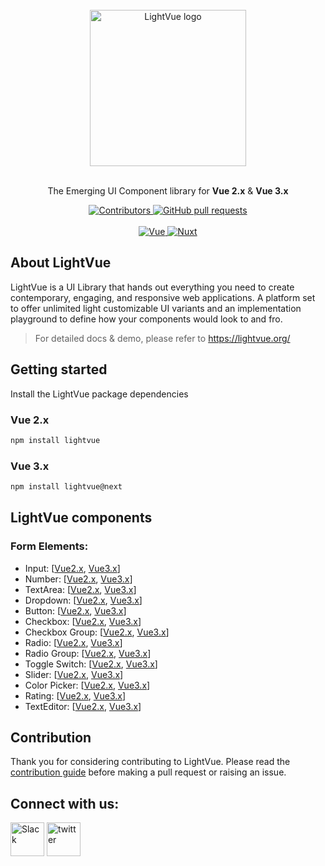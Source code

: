 <div align="center">
  <br/>
  <a href="https://lightvue.org">
    <img src="https://lightvue.org/logo_v2.svg" alt="LightVue logo" width="250">
  </a>
 
  <br/>
  <br/>
  
  <p>The Emerging UI Component library for <b>Vue 2.x</b> & <b>Vue 3.x</b></p>
 
  <a href="https://github.com/lightvue/lightvue/graphs/contributors">
    <img alt="Contributors" src="https://img.shields.io/github/contributors/lightvue/lightvue?color=269286" />
  </a> 
  
  <a href="https://github.com/lightvue/lightvue/pulls">
    <img alt="GitHub pull requests" src="https://img.shields.io/github/issues-pr/lightvue/lightvue?color=ffeeee" />
  </a>
 
  <br/>
  <br/>
  
  <a href="https://vuejs.org/">
    <img alt="Vue" src="https://img.shields.io/badge/vuejs-%2335495e.svg?style=for-the-badge&logo=vuedotjs&logoColor=%234FC08D" />
   </a>
  
  <a href="https://nuxtjs.org/">
    <img alt="Nuxt" src="https://img.shields.io/badge/nuxt.js-00C58E?style=for-the-badge&logo=nuxtdotjs&logoColor=white" /> 
  </a>
 
</div>

## About LightVue

LightVue is a UI Library that hands out everything you need to create contemporary, engaging, and responsive web applications. A platform set to offer unlimited light customizable UI variants and an implementation playground to define how your components would look to and fro.

> For detailed docs & demo, please refer to <https://lightvue.org/>

## Getting started

Install the LightVue package dependencies

### Vue 2.x

```bash
npm install lightvue
```

### Vue 3.x

```bash
npm install lightvue@next
```

## LightVue components

### Form Elements:

- Input: [[Vue2.x](https://lightvue.org/vue-components/input 'Vue2.x DEMO'), [Vue3.x](https://vue3.lightvue.org/vue-components/input 'Vue3.x DEMO')]
- Number: [[Vue2.x](https://lightvue.org/vue-components/number 'Vue2.x DEMO'), [Vue3.x](https://vue3.lightvue.org/vue-components/number 'Vue3.x DEMO')]
- TextArea: [[Vue2.x](https://lightvue.org/vue-components/textarea 'Vue2.x DEMO'), [Vue3.x](https://vue3.lightvue.org/vue-components/textarea 'Vue3.x DEMO')]
- Dropdown: [[Vue2.x](https://lightvue.org/vue-components/dropdown 'Vue2.x DEMO'), [Vue3.x](https://vue3.lightvue.org/vue-components/dropdown 'Vue3.x DEMO')]
- Button: [[Vue2.x](https://lightvue.org/vue-components/button 'Vue2.x DEMO'), [Vue3.x](https://vue3.lightvue.org/vue-components/button 'Vue3.x DEMO')]
- Checkbox: [[Vue2.x](https://lightvue.org/vue-components/checkbox 'Vue2.x DEMO'), [Vue3.x](https://vue3.lightvue.org/vue-components/checkbox 'Vue3.x DEMO')]
- Checkbox Group: [[Vue2.x](https://lightvue.org/vue-components/checkbox-group 'Vue2.x DEMO'), [Vue3.x](https://vue3.lightvue.org/vue-components/checkbox-group 'Vue3.x DEMO')]
- Radio: [[Vue2.x](https://lightvue.org/vue-components/radio 'Vue2.x DEMO'), [Vue3.x](https://vue3.lightvue.org/vue-components/radio 'Vue3.x DEMO')]
- Radio Group: [[Vue2.x](https://lightvue.org/vue-components/radio-group 'Vue2.x DEMO'), [Vue3.x](https://vue3.lightvue.org/vue-components/radio-group 'Vue3.x DEMO')]
- Toggle Switch: [[Vue2.x](https://lightvue.org/vue-components/toggle-switch 'Vue2.x DEMO'), [Vue3.x](https://vue3.lightvue.org/vue-components/toggle-switch 'Vue3.x DEMO')]
- Slider: [[Vue2.x](https://lightvue.org/vue-components/slider 'Vue2.x DEMO'), [Vue3.x](https://vue3.lightvue.org/vue-components/slider 'Vue3.x DEMO')]
- Color Picker: [[Vue2.x](https://lightvue.org/vue-components/color-picker 'Vue2.x DEMO'), [Vue3.x](https://vue3.lightvue.org/vue-components/color-picker 'Vue3.x DEMO')]
- Rating: [[Vue2.x](https://lightvue.org/vue-components/rating 'Vue2.x DEMO'), [Vue3.x](https://vue3.lightvue.org/vue-components/rating 'Vue3.x DEMO')]
- TextEditor: [[Vue2.x](https://lightvue.org/vue-components/text-editor 'Vue2.x DEMO'), [Vue3.x](https://vue3.lightvue.org/vue-components/text-editor 'Vue3.x DEMO')]

## Contribution

Thank you for considering contributing to LightVue. Please read the [contribution guide](https://github.com/lightvue/lightvue/blob/master/CONTRIBUTING.md) before making a pull request or raising an issue.

## Connect with us:
<a href = "https://join.slack.com/t/slack-qgs9925/shared_invite/zt-1g6falep2-9v3887ttNrjrcPdxi1if_A"><img height ="54px" width="54px" title="Slack" src="https://img.icons8.com/color/452/slack-new.png"/></a>
<a href = "https://twitter.com/lightvue"><img height ="54px" width="54px" title="twitter" src="https://img.icons8.com/fluent/48/000000/twitter.png"/></a>